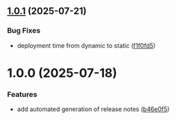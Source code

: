 ## [1.0.1](https://github.com/CW-Codewalnut/react-cicd-demo/compare/v1.0.0...v1.0.1) (2025-07-21)


### Bug Fixes

* deployment time from dynamic to static ([f1f0fd5](https://github.com/CW-Codewalnut/react-cicd-demo/commit/f1f0fd52f6c912b312f19421a00807f89820821c))

# 1.0.0 (2025-07-18)


### Features

* add automated generation of release notes ([b46e0f5](https://github.com/CW-Codewalnut/react-cicd-demo/commit/b46e0f5fb76cda735fc83fa332fd400bc92b15d1))

